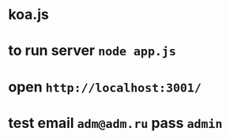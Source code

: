 # koa.js
# to run server ``node app.js``
# open ``http://localhost:3001/`` 
# test email ``adm@adm.ru`` pass ``admin``
